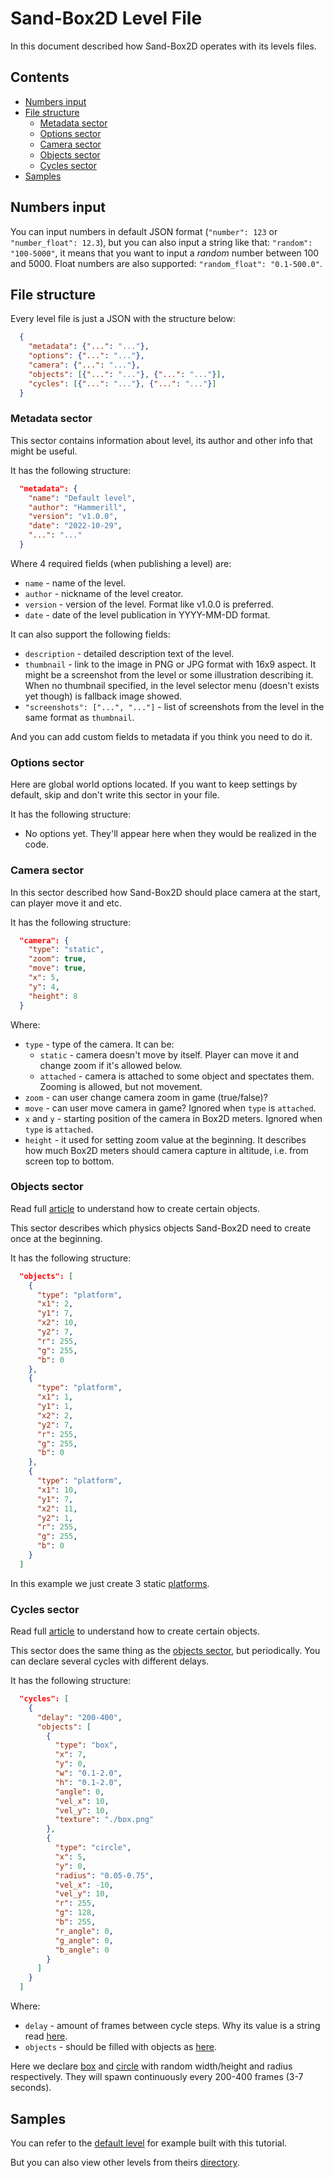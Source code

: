 # Sand-Box2D Level File
In this document described how Sand-Box2D operates with its levels files.

## Contents
- [Numbers input](#numbers-input)
- [File structure](#file-structure)
  * [Metadata sector](#metadata-sector)
  * [Options sector](#options-sector)
  * [Camera sector](#camera-sector)
  * [Objects sector](#objects-sector)
  * [Cycles sector](#cycles-sector)
- [Samples](#samples)

## Numbers input
You can input numbers in default JSON format (`"number": 123` or `"number_float": 12.3`), 
but you can also input a string like that: `"random": "100-5000"`,
it means that you want to input a *random* number between 100 and 5000.
Float numbers are also supported: `"random_float": "0.1-500.0"`.

## File structure
Every level file is just a JSON with the structure below:
```json
  {
    "metadata": {"...": "..."},
    "options": {"...": "..."},
    "camera": {"...": "..."},
    "objects": [{"...": "..."}, {"...": "..."}],
    "cycles": [{"...": "..."}, {"...": "..."}]
  }
```

### Metadata sector
This sector contains information about level, its author and other info that might be useful.

It has the following structure:
```json
  "metadata": {
    "name": "Default level",
    "author": "Hammerill",
    "version": "v1.0.0",
    "date": "2022-10-29",
    "...": "..."
  }
```
Where 4 required fields (when publishing a level) are:
- `name` - name of the level.
- `author` - nickname of the level creator.
- `version` - version of the level. Format like v1.0.0 is preferred.
- `date` - date of the level publication in YYYY-MM-DD format.

It can also support the following fields:
- `description` - detailed description text of the level.
- `thumbnail` - link to the image in PNG or JPG format with 16x9 aspect. 
It might be a screenshot from the level or some illustration describing it. 
When no thumbnail specified, in the level selector menu (doesn't exists yet though) is fallback image showed.
- `"screenshots": ["...", "..."]` - list of screenshots from the level in the same format as `thumbnail`.

And you can add custom fields to metadata if you think you need to do it.

### Options sector
Here are global world options located. If you want to keep settings by default, skip and don't write this sector in your file.

It has the following structure:
- No options yet. They'll appear here when they would be realized in the code.

### Camera sector
In this sector described how Sand-Box2D should place camera at the start, can player move it and etc.

It has the following structure:
```json
  "camera": {
    "type": "static",
    "zoom": true,
    "move": true,
    "x": 5,
    "y": 4,
    "height": 8
  }
```
Where:
- `type` - type of the camera. It can be:
  * `static` - camera doesn't move by itself. Player can move it and change zoom if it's allowed below.
  * `attached` - camera is attached to some object and spectates them. Zooming is allowed, but not movement.
- `zoom` - can user change camera zoom in game (true/false)?
- `move` - can user move camera in game? Ignored when `type` is `attached`.
- `x` and `y` - starting position of the camera in Box2D meters. Ignored when `type` is `attached`.
- `height` - it used for setting zoom value at the beginning.
It describes how much Box2D meters should camera capture in altitude, i.e. from screen top to bottom.

### Objects sector
Read full [article](./README-objects.md) to understand how to create certain objects.

This sector describes which physics objects Sand-Box2D need to create once at the beginning.

It has the following structure:
```json
  "objects": [
    {
      "type": "platform",
      "x1": 2,
      "y1": 7,
      "x2": 10,
      "y2": 7,
      "r": 255,
      "g": 255,
      "b": 0
    },
    {
      "type": "platform",
      "x1": 1,
      "y1": 1,
      "x2": 2,
      "y2": 7,
      "r": 255,
      "g": 255,
      "b": 0
    },
    {
      "type": "platform",
      "x1": 10,
      "y1": 7,
      "x2": 11,
      "y2": 1,
      "r": 255,
      "g": 255,
      "b": 0
    }
  ]
```
In this example we just create 3 static [platforms](./README-objects.md/#platform).

### Cycles sector
Read full [article](./README-objects.md) to understand how to create certain objects.

This sector does the same thing as the [objects sector](#objects-sector), but periodically.
You can declare several cycles with different delays.

It has the following structure:
```json
  "cycles": [
    {
      "delay": "200-400",
      "objects": [
        {
          "type": "box",
          "x": 7,
          "y": 0,
          "w": "0.1-2.0",
          "h": "0.1-2.0",
          "angle": 0,
          "vel_x": 10,
          "vel_y": 10,
          "texture": "./box.png"
        },
        {
          "type": "circle",
          "x": 5,
          "y": 0,
          "radius": "0.05-0.75",
          "vel_x": -10,
          "vel_y": 10,
          "r": 255,
          "g": 128,
          "b": 255,
          "r_angle": 0,
          "g_angle": 0,
          "b_angle": 0
        }
      ]
    }
  ]
```
Where:
- `delay` - amount of frames between cycle steps. Why its value is a string read [here](#numbers-input).
- `objects` - should be filled with objects as [here](#objects-sector).

Here we declare [box](./README-objects.md/#box) and [circle](./README-objects.md/#circle)
with random width/height and radius respectively.
They will spawn continuously every 200-400 frames (3-7 seconds).

## Samples
You can refer to the [default level](../levels/default_level/) for example built with this tutorial.

But you can also view other levels from theirs [directory](../levels/).

